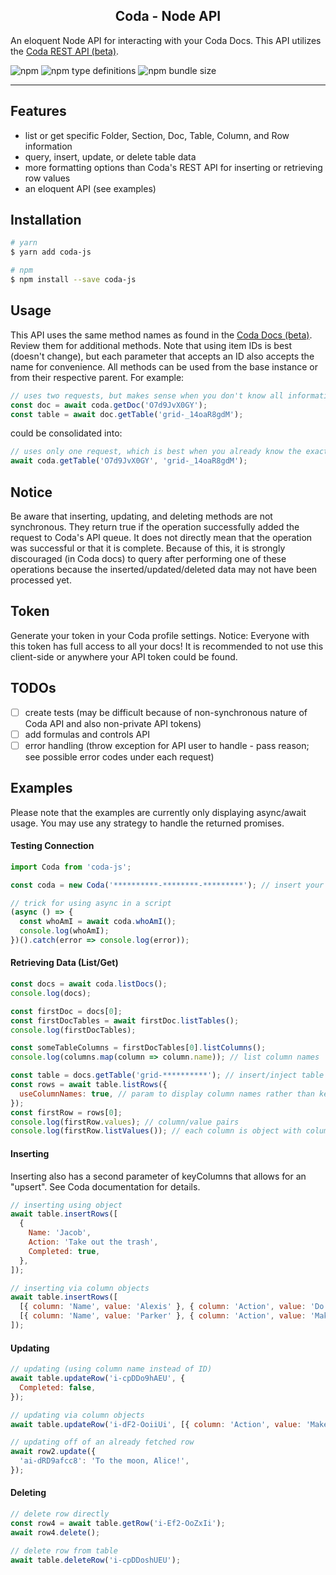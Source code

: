 <h2 align="center">Coda - Node API</h2>

An eloquent Node API for interacting with your Coda Docs. This API utilizes the [Coda REST API (beta)](https://coda.io/developers/apis/v1beta1).

![npm](https://img.shields.io/npm/dw/coda-js)
![npm type definitions](https://img.shields.io/npm/types/typescript)
![npm bundle size](https://img.shields.io/bundlephobia/minzip/coda-js)

---

## Features

- list or get specific Folder, Section, Doc, Table, Column, and Row information
- query, insert, update, or delete table data
- more formatting options than Coda's REST API for inserting or retrieving row values
- an eloquent API (see examples)

## Installation

```bash
# yarn
$ yarn add coda-js

# npm
$ npm install --save coda-js
```

## Usage

This API uses the same method names as found in the [Coda Docs (beta)](https://coda.io/developers/apis/v1beta1). Review them for additional methods.
Note that using item IDs is best (doesn't change), but each parameter that accepts an ID also accepts the name for convenience.
All methods can be used from the base instance or from their respective parent.
For example:

```js
// uses two requests, but makes sense when you don't know all information ahead of time
const doc = await coda.getDoc('O7d9JvX0GY');
const table = await doc.getTable('grid-_14oaR8gdM');
```

could be consolidated into:

```js
// uses only one request, which is best when you already know the exact IDs to get the item(s) directly
await coda.getTable('O7d9JvX0GY', 'grid-_14oaR8gdM');
```

## Notice

Be aware that inserting, updating, and deleting methods are not synchronous. They return true if the operation
successfully added the request to Coda's API queue. It does not directly mean that the operation was successful or that
it is complete. Because of this, it is strongly discouraged (in Coda docs) to query after performing one of these operations because
the inserted/updated/deleted data may not have been processed yet.

## Token

Generate your token in your Coda profile settings. Notice: Everyone with this token has full access to all your docs! It is recommended to not use this client-side or anywhere your API token could be found.

## TODOs

- [ ] create tests (may be difficult because of non-synchronous nature of Coda API and also non-private API tokens)
- [ ] add formulas and controls API
- [ ] error handling (throw exception for API user to handle - pass reason; see possible error codes under each request)

## Examples

Please note that the examples are currently only displaying async/await usage. You may use any strategy to handle the returned promises.

#### Testing Connection

```js
import Coda from 'coda-js';

const coda = new Coda('**********-********-*********'); // insert your token

// trick for using async in a script
(async () => {
  const whoAmI = await coda.whoAmI();
  console.log(whoAmI);
})().catch(error => console.log(error));
```

#### Retrieving Data (List/Get)

```js
const docs = await coda.listDocs();
console.log(docs);

const firstDoc = docs[0];
const firstDocTables = await firstDoc.listTables();
console.log(firstDocTables);

const someTableColumns = firstDocTables[0].listColumns();
console.log(columns.map(column => column.name)); // list column names

const table = docs.getTable('grid-**********'); // insert/inject table name or ID here
const rows = await table.listRows({
  useColumnNames: true, // param to display column names rather than key
});
const firstRow = rows[0];
console.log(firstRow.values); // column/value pairs
console.log(firstRow.listValues()); // each column is object with column and value properties
```

#### Inserting

Inserting also has a second parameter of keyColumns that allows for an "upsert". See Coda documentation for details.

```js
// inserting using object
await table.insertRows([
  {
    Name: 'Jacob',
    Action: 'Take out the trash',
    Completed: true,
  },
]);

// inserting via column objects
await table.insertRows([
  [{ column: 'Name', value: 'Alexis' }, { column: 'Action', value: 'Do the dishes' }],
  [{ column: 'Name', value: 'Parker' }, { column: 'Action', value: 'Make dinner' }, { column: 'Completed', value: true }],
]);
```

#### Updating

```js
// updating (using column name instead of ID)
await table.updateRow('i-cpDDo9hAEU', {
  Completed: false,
});

// updating via column objects
await table.updateRow('i-dF2-OoiiUi', [{ column: 'Action', value: 'Make the bed' }]);

// updating off of an already fetched row
await row2.update({
  'ai-dRD9afcc8': 'To the moon, Alice!',
});
```

#### Deleting

```js
// delete row directly
const row4 = await table.getRow('i-Ef2-OoZxIi');
await row4.delete();

// delete row from table
await table.deleteRow('i-cpDDoshUEU');
```
